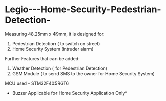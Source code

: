 # Legio---Home-Security-Pedestrian-Detection-

Measuring 48.25mm x 49mm, it is designed for:
1. Pedestrian Detection ( to switch on street)
2. Home Security System (intruder alarm)

Further Features that can be added:
1. Weather Detection ( for Pedestrian Detection)
2. GSM Module ( to send SMS to the owner for Home Security System)

MCU used - STM32F405RGT6

* Buzzer Applicable for Home Security Application Only*
